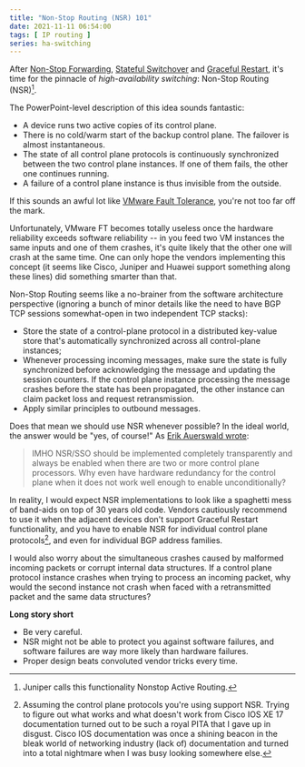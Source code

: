 ```yaml
---
title: "Non-Stop Routing (NSR) 101"
date: 2021-11-11 06:54:00
tags: [ IP routing ]
series: ha-switching
---
```

After [Non-Stop Forwarding](/2021/09/non-stop-forwarding.html), [Stateful Switchover](/2021/09/stateful-switchover.html) and [Graceful Restart](/2021/09/graceful-restart.html), it's time for the pinnacle of *high-availability switching*: Non-Stop Routing (NSR)[^JNSR].

The PowerPoint-level description of this idea sounds fantastic:

* A device runs two active copies of its control plane.
* There is no cold/warm start of the backup control plane. The failover is almost instantaneous.
* The state of all control plane protocols is continuously synchronized between the two control plane instances. If one of them fails, the other one continues running.
* A failure of a control plane instance is thus invisible from the outside.

If this sounds an awful lot like [VMware Fault Tolerance](https://blog.ipspace.net/2011/08/high-availability-fallacies.html), you're not too far off the mark.
<!--more-->
[^JNSR]: Juniper calls this functionality Nonstop Active Routing.

Unfortunately, VMware FT becomes totally useless once the hardware reliability exceeds software reliability -- in you feed two VM instances the same inputs and one of them crashes, it's quite likely that the other one will crash at the same time. One can only hope the vendors implementing this concept (it seems like Cisco, Juniper and Huawei support something along these lines) did something smarter than that.

Non-Stop Routing seems like a no-brainer from the software architecture perspective (ignoring a bunch of minor details like the need to have BGP TCP sessions somewhat-open in two independent TCP stacks):

* Store the state of a control-plane protocol in a distributed key-value store that's automatically synchronized across all control-plane instances;
* Whenever processing incoming messages, make sure the state is fully synchronized before acknowledging the message and updating the session counters. If the control plane instance processing the message crashes before the state has been propagated, the other instance can claim packet loss and request retransmission.
* Apply similar principles to outbound messages.

Does that mean we should use NSR whenever possible? In the ideal world, the answer would be "yes, of course!" As [Erik Auerswald wrote](https://blog.ipspace.net/2021/10/big-picture-bfd-nsf-gr.html):

> IMHO NSR/SSO should be implemented completely transparently and always be enabled when there are two or more control plane processors. Why even have hardware redundancy for the control plane when it does not work well enough to enable unconditionally?

In reality, I would expect NSR implementations to look like a spaghetti mess of band-aids on top of 30 years old code. Vendors cautiously recommend to use it when the adjacent devices don't support Graceful Restart functionality, and you have to enable NSR for individual control plane protocols[^SUP], and even for individual BGP address families. 

[^SUP]: Assuming the control plane protocols you're using support NSR. Trying to figure out what works and what doesn't work from Cisco IOS XE 17 documentation turned out to be such a royal PITA that I gave up in disgust. Cisco IOS documentation was once a shining beacon in the bleak world of networking industry (lack of) documentation and turned into a total nightmare when I was busy looking somewhere else.

I would also worry about the simultaneous crashes caused by malformed incoming packets or corrupt internal data structures. If a control plane protocol instance crashes when trying to process an incoming packet, why would the second instance not crash when faced with a retransmitted packet and the same data structures?

**Long story short**

* Be very careful.
* NSR might not be able to protect you against software failures, and software failures are way more likely than hardware failures.
* Proper design beats convoluted vendor tricks every time.
